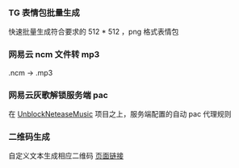 ### TG 表情包批量生成
快速批量生成符合要求的 512 * 512 ，png 格式表情包

### 网易云 ncm 文件转 mp3
.ncm -> .mp3

### 网易云灰歌解锁服务端 pac
在 [UnblockNeteaseMusic](https://github.com/nondanee/UnblockNeteaseMusic) 项目之上，服务端配置的自动 pac 代理规则

### 二维码生成
自定义文本生成相应二维码 [页面链接](https://fz6m.github.io/tools/qr.html)